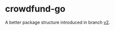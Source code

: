 # crowdfund-go

A better package structure introduced in branch [v2](https://github.com/renaldinzai/crowdfund-go/tree/v2).
